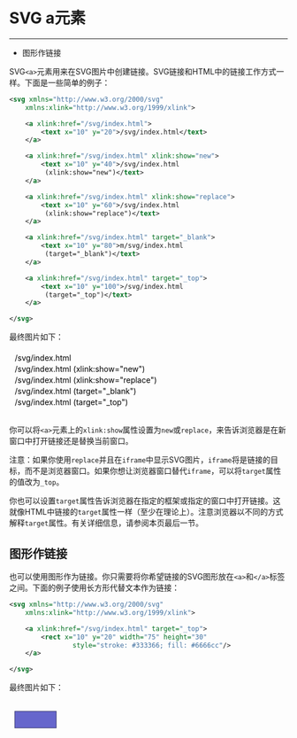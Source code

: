 # SVG a元素
***

> 
* 图形作链接

SVG`<a>`元素用来在SVG图片中创建链接。SVG链接和HTML中的链接工作方式一样。下面是一些简单的例子：

```xml
<svg xmlns="http://www.w3.org/2000/svg"
    xmlns:xlink="http://www.w3.org/1999/xlink">

    <a xlink:href="/svg/index.html">
        <text x="10" y="20">/svg/index.html</text>
    </a>

    <a xlink:href="/svg/index.html" xlink:show="new">
        <text x="10" y="40">/svg/index.html
         (xlink:show="new")</text>
    </a>

    <a xlink:href="/svg/index.html" xlink:show="replace">
        <text x="10" y="60">/svg/index.html
         (xlink:show="replace")</text>
    </a>

    <a xlink:href="/svg/index.html" target="_blank">
        <text x="10" y="80">m/svg/index.html
         (target="_blank")</text>
    </a>

    <a xlink:href="/svg/index.html" target="_top">
        <text x="10" y="100">/svg/index.html
         (target="_top")</text>
    </a>

</svg>
```

最终图片如下：

<svg width="500" height="120">
    <a xmlns:xlink="http://www.w3.org/1999/xlink" xlink:href="/">
        <text x="10" y="20">/svg/index.html</text>
    </a>
    <a xmlns:xlink="http://www.w3.org/1999/xlink" xlink:href="/" xlink:show="new">
        <text x="10" y="40">/svg/index.html (xlink:show="new")</text>
    </a>
    <a xmlns:xlink="http://www.w3.org/1999/xlink" xlink:href="/" xlink:show="replace">
        <text x="10" y="60">/svg/index.html (xlink:show="replace")</text>
    </a>
    <a xmlns:xlink="http://www.w3.org/1999/xlink" xlink:href="/" target="_blank">
        <text x="10" y="80">/svg/index.html (target="_blank")</text>
    </a>
    <a xmlns:xlink="http://www.w3.org/1999/xlink" xlink:href="/" target="_top">
        <text x="10" y="100">/svg/index.html (target="_top")</text>
    </a>
</svg>

你可以将`<a>`元素上的`xlink:show`属性设置为`new`或`replace`，来告诉浏览器是在新窗口中打开链接还是替换当前窗口。

注意：如果你使用`replace`并且在`iframe`中显示SVG图片，`iframe`将是链接的目标，而不是浏览器窗口。如果你想让浏览器窗口替代`iframe`，可以将`target`属性的值改为`_top`。

你也可以设置`target`属性告诉浏览器在指定的框架或指定的窗口中打开链接。这就像HTML中链接的`target`属性一样（至少在理论上）。注意浏览器以不同的方式解释`target`属性。有关详细信息，请参阅本页最后一节。

## 图形作链接

也可以使用图形作为链接。你只需要将你希望链接的SVG图形放在`<a>`和`</a>`标签之间。下面的例子使用长方形代替文本作为链接：

```xml
<svg xmlns="http://www.w3.org/2000/svg"
    xmlns:xlink="http://www.w3.org/1999/xlink">

    <a xlink:href="/svg/index.html" target="_top">
        <rect x="10" y="20" width="75" height="30"
                style="stroke: #333366; fill: #6666cc"/>
    </a>

</svg>
```

最终图片如下：

<svg width="500" height="120">
    <a xmlns:xlink="http://www.w3.org/1999/xlink" xlink:href="/" target="_top">
        <rect x="10" y="20" width="75" height="30" style="stroke: #333366; fill: #6666cc"></rect>
    </a>
</svg>
